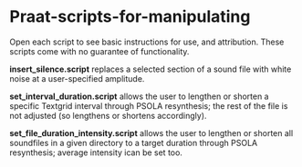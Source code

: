 # Praat-scripts-for-manipulating
Open each script to see basic instructions for use, and attribution. These scripts come with no guarantee of functionality.

**insert_silence.script** replaces a selected section of a sound file with white noise at a user-specified amplitude.

**set_interval_duration.script** allows the user to lengthen or shorten a specific Textgrid interval through PSOLA resynthesis; the rest of the file is not adjusted (so lengthens or shortens accordingly).

**set_file_duration_intensity.script** allows the user to lengthen or shorten all soundfiles in a given directory to a target duration through PSOLA resynthesis; average intensity ican be set too.
